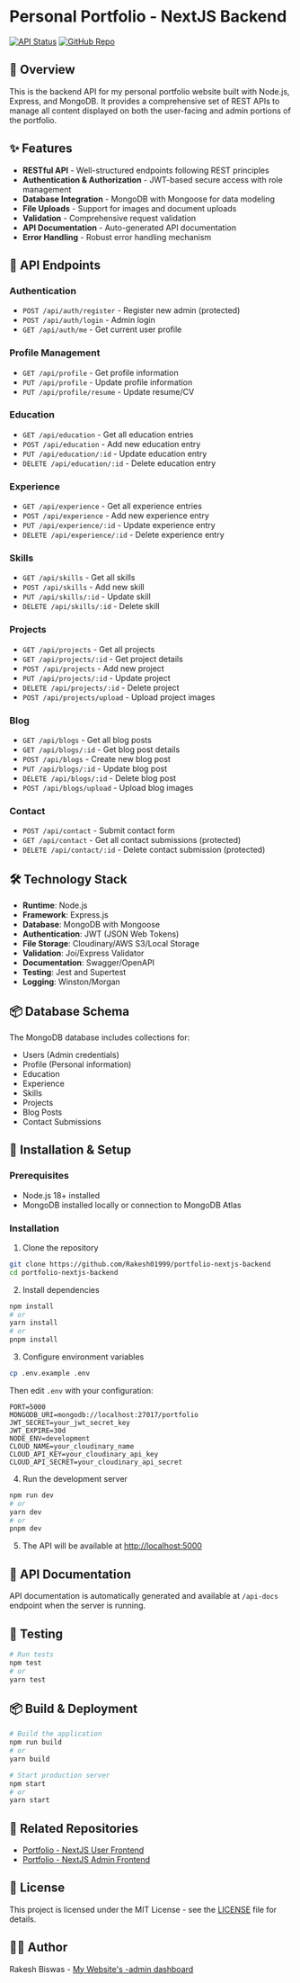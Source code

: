 # Personal Portfolio - NextJS Backend

[![API Status](https://img.shields.io/badge/API-Online-brightgreen)](https://portfolio-nextjs-backend.vercel.app/)
[![GitHub Repo](https://img.shields.io/badge/GitHub-Repository-blue)](https://github.com/Rakesh01999/portfolio-nextjs-backend)

## 📌 Overview

This is the backend API for my personal portfolio website built with Node.js, Express, and MongoDB. It provides a comprehensive set of REST APIs to manage all content displayed on both the user-facing and admin portions of the portfolio.

## ✨ Features

- **RESTful API** - Well-structured endpoints following REST principles
- **Authentication & Authorization** - JWT-based secure access with role management
- **Database Integration** - MongoDB with Mongoose for data modeling
- **File Uploads** - Support for images and document uploads
- **Validation** - Comprehensive request validation
- **API Documentation** - Auto-generated API documentation
- **Error Handling** - Robust error handling mechanism

## 🔌 API Endpoints

### Authentication
- `POST /api/auth/register` - Register new admin (protected)
- `POST /api/auth/login` - Admin login
- `GET /api/auth/me` - Get current user profile

### Profile Management
- `GET /api/profile` - Get profile information
- `PUT /api/profile` - Update profile information
- `PUT /api/profile/resume` - Update resume/CV

### Education
- `GET /api/education` - Get all education entries
- `POST /api/education` - Add new education entry
- `PUT /api/education/:id` - Update education entry
- `DELETE /api/education/:id` - Delete education entry

### Experience
- `GET /api/experience` - Get all experience entries
- `POST /api/experience` - Add new experience entry
- `PUT /api/experience/:id` - Update experience entry
- `DELETE /api/experience/:id` - Delete experience entry

### Skills
- `GET /api/skills` - Get all skills
- `POST /api/skills` - Add new skill
- `PUT /api/skills/:id` - Update skill
- `DELETE /api/skills/:id` - Delete skill

### Projects
- `GET /api/projects` - Get all projects
- `GET /api/projects/:id` - Get project details
- `POST /api/projects` - Add new project
- `PUT /api/projects/:id` - Update project
- `DELETE /api/projects/:id` - Delete project
- `POST /api/projects/upload` - Upload project images

### Blog
- `GET /api/blogs` - Get all blog posts
- `GET /api/blogs/:id` - Get blog post details
- `POST /api/blogs` - Create new blog post
- `PUT /api/blogs/:id` - Update blog post
- `DELETE /api/blogs/:id` - Delete blog post
- `POST /api/blogs/upload` - Upload blog images

### Contact
- `POST /api/contact` - Submit contact form
- `GET /api/contact` - Get all contact submissions (protected)
- `DELETE /api/contact/:id` - Delete contact submission (protected)

## 🛠️ Technology Stack

- **Runtime**: Node.js
- **Framework**: Express.js
- **Database**: MongoDB with Mongoose
- **Authentication**: JWT (JSON Web Tokens)
- **File Storage**: Cloudinary/AWS S3/Local Storage
- **Validation**: Joi/Express Validator
- **Documentation**: Swagger/OpenAPI
- **Testing**: Jest and Supertest
- **Logging**: Winston/Morgan

## 📦 Database Schema

The MongoDB database includes collections for:
- Users (Admin credentials)
- Profile (Personal information)
- Education
- Experience
- Skills
- Projects
- Blog Posts
- Contact Submissions

## 🚀 Installation & Setup

### Prerequisites
- Node.js 18+ installed
- MongoDB installed locally or connection to MongoDB Atlas

### Installation

1. Clone the repository
```bash
git clone https://github.com/Rakesh01999/portfolio-nextjs-backend
cd portfolio-nextjs-backend
```

2. Install dependencies
```bash
npm install
# or
yarn install
# or
pnpm install
```

3. Configure environment variables
```bash
cp .env.example .env
```
Then edit `.env` with your configuration:
```
PORT=5000
MONGODB_URI=mongodb://localhost:27017/portfolio
JWT_SECRET=your_jwt_secret_key
JWT_EXPIRE=30d
NODE_ENV=development
CLOUD_NAME=your_cloudinary_name
CLOUD_API_KEY=your_cloudinary_api_key
CLOUD_API_SECRET=your_cloudinary_api_secret
```

4. Run the development server
```bash
npm run dev
# or
yarn dev
# or
pnpm dev
```

5. The API will be available at [http://localhost:5000](http://localhost:5000)

## 📝 API Documentation

API documentation is automatically generated and available at `/api-docs` endpoint when the server is running.

## 🧪 Testing

```bash
# Run tests
npm test
# or
yarn test
```

## 📦 Build & Deployment

```bash
# Build the application
npm run build
# or
yarn build

# Start production server
npm start
# or
yarn start
```

## 🔗 Related Repositories

- [Portfolio - NextJS User Frontend](https://github.com/Rakesh01999/portfolio-nextjs-user-frontend)
- [Portfolio - NextJS Admin Frontend](https://github.com/Rakesh01999/portfolio-nextjs-admin-frontend)

## 📝 License

This project is licensed under the MIT License - see the [LICENSE](LICENSE) file for details.

## 👨‍💻 Author

Rakesh Biswas - [My Website's -admin dashboard](https://rakesh-biswas-portfolio-nextjs-admin.vercel.app)